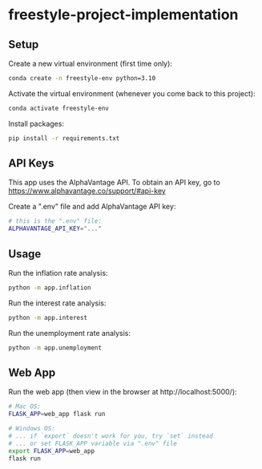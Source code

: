 # freestyle-project-implementation

## Setup

Create a new virtual environment (first time only):

```sh
conda create -n freestyle-env python=3.10
```

Activate the virtual environment (whenever you come back to this project): 

```sh
conda activate freestyle-env
```


Install packages:

```sh
pip install -r requirements.txt
```

## API Keys

This app uses the AlphaVantage API.
To obtain an API key, go to
https://www.alphavantage.co/support/#api-key

Create a ".env" file and add AlphaVantage API key:

```sh
# this is the ".env" file:
ALPHAVANTAGE_API_KEY="..."
```

## Usage

Run the inflation rate analysis:

```sh
python -m app.inflation
```

Run the interest rate analysis:

```sh
python -m app.interest
```


Run the unemployment rate analysis:

```sh
python -m app.unemployment
```

## Web App
Run the web app (then view in the browser at http://localhost:5000/):

```sh
# Mac OS:
FLASK_APP=web_app flask run

# Windows OS:
# ... if `export` doesn't work for you, try `set` instead
# ... or set FLASK_APP variable via ".env" file
export FLASK_APP=web_app
flask run
```